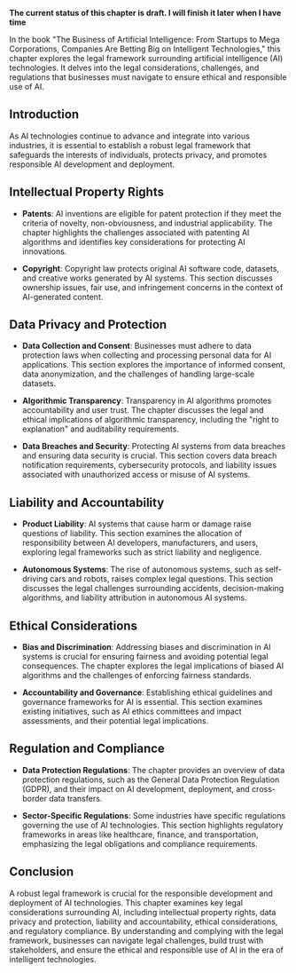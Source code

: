 **The current status of this chapter is draft. I will finish it later when I have time**

In the book "The Business of Artificial Intelligence: From Startups to Mega Corporations, Companies Are Betting Big on Intelligent Technologies," this chapter explores the legal framework surrounding artificial intelligence (AI) technologies. It delves into the legal considerations, challenges, and regulations that businesses must navigate to ensure ethical and responsible use of AI.

Introduction
------------

As AI technologies continue to advance and integrate into various industries, it is essential to establish a robust legal framework that safeguards the interests of individuals, protects privacy, and promotes responsible AI development and deployment.

Intellectual Property Rights
----------------------------

* **Patents**: AI inventions are eligible for patent protection if they meet the criteria of novelty, non-obviousness, and industrial applicability. The chapter highlights the challenges associated with patenting AI algorithms and identifies key considerations for protecting AI innovations.

* **Copyright**: Copyright law protects original AI software code, datasets, and creative works generated by AI systems. This section discusses ownership issues, fair use, and infringement concerns in the context of AI-generated content.

Data Privacy and Protection
---------------------------

* **Data Collection and Consent**: Businesses must adhere to data protection laws when collecting and processing personal data for AI applications. This section explores the importance of informed consent, data anonymization, and the challenges of handling large-scale datasets.

* **Algorithmic Transparency**: Transparency in AI algorithms promotes accountability and user trust. The chapter discusses the legal and ethical implications of algorithmic transparency, including the "right to explanation" and auditability requirements.

* **Data Breaches and Security**: Protecting AI systems from data breaches and ensuring data security is crucial. This section covers data breach notification requirements, cybersecurity protocols, and liability issues associated with unauthorized access or misuse of AI systems.

Liability and Accountability
----------------------------

* **Product Liability**: AI systems that cause harm or damage raise questions of liability. This section examines the allocation of responsibility between AI developers, manufacturers, and users, exploring legal frameworks such as strict liability and negligence.

* **Autonomous Systems**: The rise of autonomous systems, such as self-driving cars and robots, raises complex legal questions. This section discusses the legal challenges surrounding accidents, decision-making algorithms, and liability attribution in autonomous AI systems.

Ethical Considerations
----------------------

* **Bias and Discrimination**: Addressing biases and discrimination in AI systems is crucial for ensuring fairness and avoiding potential legal consequences. The chapter explores the legal implications of biased AI algorithms and the challenges of enforcing fairness standards.

* **Accountability and Governance**: Establishing ethical guidelines and governance frameworks for AI is essential. This section examines existing initiatives, such as AI ethics committees and impact assessments, and their potential legal implications.

Regulation and Compliance
-------------------------

* **Data Protection Regulations**: The chapter provides an overview of data protection regulations, such as the General Data Protection Regulation (GDPR), and their impact on AI development, deployment, and cross-border data transfers.

* **Sector-Specific Regulations**: Some industries have specific regulations governing the use of AI technologies. This section highlights regulatory frameworks in areas like healthcare, finance, and transportation, emphasizing the legal obligations and compliance requirements.

Conclusion
----------

A robust legal framework is crucial for the responsible development and deployment of AI technologies. This chapter examines key legal considerations surrounding AI, including intellectual property rights, data privacy and protection, liability and accountability, ethical considerations, and regulatory compliance. By understanding and complying with the legal framework, businesses can navigate legal challenges, build trust with stakeholders, and ensure the ethical and responsible use of AI in the era of intelligent technologies.

